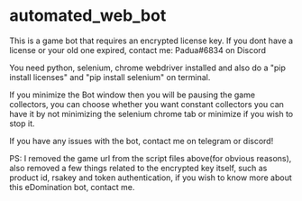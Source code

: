 # automated_web_bot
This is a game bot that requires an encrypted license key. 
 If you dont have a license or your old one expired, contact me: Padua#6834 on Discord

You need python, selenium, chrome webdriver installed and also do a "pip install licenses" and "pip install selenium" on terminal.

If you minimize the Bot window then you will be pausing the game collectors, 
you can choose whether you want constant collectors you can have it by not minimizing the selenium chrome tab
or minimize if you wish to stop it.

If you have any issues with the bot, contact me on telegram or discord!

PS: I removed the game url from the script files above(for obvious reasons), also removed a few things related to the encrypted key itself, such as product id, rsakey and token authentication, if you wish to know more about this eDomination bot, contact me.

